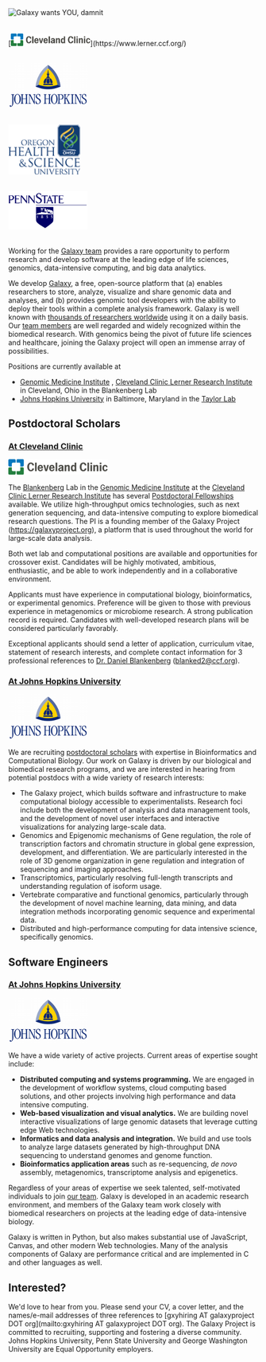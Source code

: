 <div class='text-center'>
<img src="/src/galaxy-is-hiring/GalaxyIsHiringWordCloud2.png" alt="Galaxy wants YOU, damnit" width="300" />
</div>
<br />

<div class='pull-right'>
<br />
[<img src="/src/images/logos/cleveland-clinic.svg" alt="Cleveland Clinic Lerner Research Institute" width="160" />](https://www.lerner.ccf.org/)<br /><br />

[<img src="/src/images/logos/JohnsHopkins.png" alt="Johns Hopkins University" width="160" />](http://www.johnshopkins.edu/)<br /><br />

[<img src="/src/images/logos/OHSU_Logo_300.png" alt="Oregon Health and Science University" width="145" />](https://ohsu.edu/)<br /><br />

[<img src="/src/images/logos/PennStateLogo.png" alt="Penn State University" width="160" />](http://www.psu.edu/)<br /><br />
</div>

Working for the [Galaxy team](/src/galaxy-team/index.md) provides a rare opportunity to perform research and develop software at the leading edge of life sciences, genomics, data-intensive computing, and big data analytics.

We develop [Galaxy](http://galaxyproject.org), a free, open-source platform that (a) enables researchers to store, analyze, visualize and share genomic data and analyses, and (b) provides genomic tool developers with the ability to deploy their tools within a complete analysis framework.  Galaxy is well known with [thousands of researchers worldwide](/src/galaxy-project/statistics/index.md) using it on a daily basis. Our [team members](/src/galaxy-team/index.md) are well regarded and widely recognized within the biomedical research.  With genomics being the pivot of future life sciences and healthcare, joining the Galaxy project will open an immense array of possibilities.

Positions are currently available at

* [Genomic Medicine Institute](http://www.lerner.ccf.org/gmi/) , [Cleveland Clinic Lerner Research Institute](https://www.lerner.ccf.org/) in Cleveland, Ohio in the Blankenberg Lab
* [Johns Hopkins University](http://www.johnshopkins.edu/) in Baltimore, Maryland in the [Taylor Lab](http://taylorlab.org/)

## Postdoctoral Scholars

### [At Cleveland Clinic](https://www.postdocjobs.com/posting/7048061)

[<img src="/src/images/logos/cleveland-clinic.svg" class="pull-right" alt="Postdoc positions at Cleveland Clinic Lerner Research Institute" width="200" />](https://www.postdocjobs.com/posting/7048061)

The [Blankenberg](/src/people/dan/index.md) Lab in the [Genomic Medicine Institute](http://www.lerner.ccf.org/gmi/) at the [Cleveland Clinic Lerner Research Institute](https://www.lerner.ccf.org/) has several [Postdoctoral Fellowships](https://www.postdocjobs.com/posting/7048061) available. We utilize high-throughput omics technologies, such as next generation sequencing, and data-intensive computing to explore biomedical research questions. The PI is a founding member of the Galaxy Project (https://galaxyproject.org), a platform that is used throughout the world for large-scale data analysis.

Both wet lab and computational positions are available and opportunities for crossover exist. Candidates will be highly motivated, ambitious, enthusiastic, and be able to work independently and in a collaborative environment.

Applicants must have experience in computational biology, bioinformatics, or experimental genomics. Preference will be given to those with previous experience in metagenomics or microbiome research. A strong publication record is required. Candidates with well-developed research plans will be considered particularly favorably.

Exceptional applicants should send a letter of application, curriculum vitae, statement of research interests, and complete contact information for 3 professional references to [Dr. Daniel Blankenberg](/src/people/dan/index.md) (blanked2@ccf.org).


### [At Johns Hopkins University](http://taylorlab.org/joining/postdocs/)

[<img src="/src/images/logos/JohnsHopkins.png" class="pull-right" alt="Postdoc openings at Johns Hopkins University" width="160" />](http://taylorlab.org/joining/postdocs/)

We are recruiting [postdoctoral scholars](http://taylorlab.org/joining/postdocs/) with expertise in Bioinformatics and Computational Biology. Our work on Galaxy is driven by our biological and biomedical research programs, and we are interested in hearing from potential postdocs with a wide variety of research interests:

* The Galaxy project, which builds software and infrastructure to make computational biology accessible to experimentalists. Research foci include both the development of analysis and data management tools, and the development of novel user interfaces and interactive visualizations for analyzing large-scale data.
* Genomics and Epigenomic mechanisms of Gene regulation, the role of transcription factors and chromatin structure in global gene expression, development, and differentiation. We are particularly interested in the role of 3D genome organization in gene regulation and integration of sequencing and imaging approaches.
* Transcriptomics, particularly resolving full-length transcripts and understanding regulation of isoform usage.
* Vertebrate comparative and functional genomics, particularly through the development of novel machine learning, data mining, and data integration methods incorporating genomic sequence and experimental data.
* Distributed and high-performance computing for data intensive science, specifically genomics.

## Software Engineers

### [At Johns Hopkins University](http://taylorlab.org/joining/sw/)

[<img src="/src/images/logos/JohnsHopkins.png" class="pull-right" alt="Postdoc openings at Johns Hopkins University" width="160" />](http://taylorlab.org/joining/sw/)

We have a wide variety of active projects. Current areas of expertise sought include:

* **Distributed computing and systems programming.** We are engaged in the development of workflow systems, cloud computing based solutions, and other projects involving high performance and data intensive computing.
* **Web-based visualization and visual analytics.** We are building novel interactive visualizations of large genomic datasets that leverage cutting edge Web technologies.
* **Informatics and data analysis and integration.**  We build and use tools to analyze large datasets generated by high-throughput DNA sequencing to understand genomes and genome function.
* **Bioinformatics application areas** such as re-sequencing, *de novo* assembly, metagenomics, transcriptome analysis and epigenetics.

Regardless of your areas of expertise we seek talented, self-motivated individuals to join [our team](/src/galaxy-team/index.md). Galaxy is developed in an academic research environment, and members of the Galaxy team work closely with biomedical researchers on projects at the leading edge of data-intensive biology.

Galaxy is written in Python, but also makes substantial use of JavaScript, Canvas, and other modern Web technologies. Many of the analysis components of Galaxy are performance critical and are implemented in C and other languages as well.


## Interested?

We'd love to hear from you.  Please send your CV, a cover letter, and the names/e-mail addresses of three references to [gxyhiring AT galaxyproject DOT org](mailto:gxyhiring AT galaxyproject DOT org).  The Galaxy Project is committed to recruiting, supporting and fostering a diverse community. Johns Hopkins University, Penn State University and George Washington University are Equal Opportunity employers.
